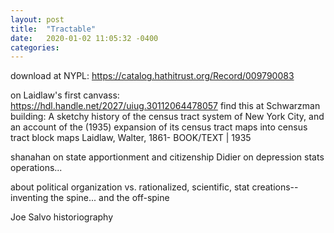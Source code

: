 ```yaml
---
layout: post
title:  "Tractable"
date:   2020-01-02 11:05:32 -0400
categories:
---
```


download at NYPL: https://catalog.hathitrust.org/Record/009790083

on Laidlaw's first canvass: https://hdl.handle.net/2027/uiug.30112064478057
find this at Schwarzman building: A sketchy history of the census tract system of New York City, and an account of the (1935) expansion of its census tract maps into census tract block maps
Laidlaw, Walter, 1861-
BOOK/TEXT | 1935

shanahan on state apportionment and citizenship
Didier on depression stats operations...

about political organization vs. rationalized, scientific, stat creations--inventing the spine... and the off-spine

Joe Salvo historiography

<!---
Joseph J. Salvo, "Local Involvement in Census Taking" in *Encyclopedia of the U.S. Census: From the Constitution to the American Community Survey (ACS)* eds. Margo J. Anderson, Constance F. Citro, and Joseph J. Salvo (Washington, D.C.: CQ Press, 2011): 302-305.

the article is understandably focused on the modern era and lots of the big interventions in local efforts to improve accuracy and in creating new small area data are post-1960 developments. But 1940 is a key turning point year too both for the formalized undercount (replacing earlier complaints by individual cities) and for the CB taking over the direction of the tract program

"These complaints sometimes resulted in a recheck of the census enumeration, which did sometimes result in higher counts, as was the case in New York City, Philadelphia, and Indianapolis in 1870."(303)

"In Minneapolis and Saint Paul, for example, allegations that schedules were lost in the 1890 census resulted in a re-enumeration that revealed widespread fraud by census enumerators who had attempted to boost population counts." (303)

"Civic involvement in census taking became more formalized in the twentieth century, with the advent of local-area census committees and increased awareness of the decennial census as a planning tool." (303)

Tacoma, WA recount in 1910 decreases from 116,000 to 84,000 (303)

"Declines in mailback response with each passing decade prompted the bureau to form local committees, composed of influential government officials and community leaders, to plan and implement local publicity and outreach campaigns. According to the Census Bureau, about 9,800 of the 39,000 local governments responded to the call for Complete Count Committees in 1990, with some 5,600 actually participating in the program."(303)

"The local review program began in 1980, when local governments were permitted to review housing unit counts before they became final so that deficits in the enumeration could be identified....The idea was to incorporate local knowledge and data to make the address list used in the enumeration more accurate before the census itself was taken (pre-census local review) and to review the preliminary housing unit counts from the actual enumeration before they became final so that problems in the field could be identified and fixed (post-census local review). The local government was given a limited period (usually 30 to 60 days) to respond with challenges based on local data." (303)

"Congress passed the Address List Improvement Act in 1994, which permitted local governments to receive and review the actual address list..." (303)
LUCA = Local Update of Census Addresses

"Some 8,100 governments, or about 21 percent of all those eligible to participate in the 2010 LUCA program, submitted address information."(303)

"Groups such as the New York Federation of Churches and the New York City 1920 Census Committee designed the small-area tabulations that later became the foundation for the census tract program, as adopted by the Census Bureau in 1940. Until that time, the program was funded by local entities in New York, Cleveland, and other cities that found the information essential for addressing problems in their rapidly growing communities." (304)

"When the new era of federal funding began in the 1960s and 1970s, involvement in this program peaked because small-area data were now being used to allocate funds for a variety of purposes, including community-development initiatives." (305)

"The most recent effort by the Census Bureau to solicit input on small-area geography for 2010 is called the Participant Statistical Areas Program (PSAP), in which local participants are permitted to redefine small geographic areas for data-reporting purposes, based on thresholds established by the Census Bureau."(305)
--->

<!---
Patricia C. Becker, "Tabulation Geography" in *Encyclopedia of the U.S. Census: From the Constitution to the American Community Survey (ACS)* eds. Margo J. Anderson, Constance F. Citro, and Joseph J. Salvo (Washington, D.C.: CQ Press, 2011): 377-379.

"The size of the areas for which data are available range from as large as the United States as a whole to as small as a city block. Many different types of geographic areas lie in between." (377)

types of geographies: political, statistical, administrative (377)

"For many users and applications, the published geographic areas are sufficient. In other cases, users need to aggregate the published geography so that they can use data for user-defined geographic areas." (377)

counties cover everything; and ~1/2 states have "minor civil divisions (MCDs)" or "county subdivisions" for census and then census creates "census county divisions [CCDs]" for the other states w/o MCDs. part of the key thing to note here is just how different political histories in states have created different kinds of local government organization (377)

then incorporated places and CDPs (census designated places)

political districts and elections areas are NOT considered political geographies b/c not actually governance units

STAT geo: "Statistical geography is entirely within the control of the Census Bureau or of the intermediaries who create these types of geographic areas for local use." (378)

tracts: "The census tract program was extended nationwide for publication of 2000 census data"

"Census tracts are important in and of themselves (that is, to view data for a small area),  but they are equally important as building blocks for administrative and service geography." (378)

"Block groups are designed to have about 400 housing units and population of 1,000, but many vary significantly from that ideal." (378)

"A census block is, strictly speaking, not statistical geography. It describes a physical area, bounded by visible features such as streets, railroads, and water...Because most blocks have small population and housing unit counts, only 100 percent data, or short-form data, are tabulated for them." (378)

"As with block groups, the primary use of block data is as building blocks to other geography, especially voting precincts. Block data have also served an important function as the source of housing unit counts for sampling frames used in local surveys." (378)

ADMIN Geo
school districts - cooperative project with NCES
voting districts - Public Law 94-171 passed in 1975, to be released to each state no later than April 1 of year after count - "it is the first data file to be released" (379)
ZIP codes -"The Census Bureau has created a special statistical area called a Zip Code Tabulation Area (ZCTA), which assigns each census block to a single ZIP code for purposes of data publication."
--->


<!---
Joseph J. Salvo, "Census Tracts" in *Encyclopedia of the U.S. Census: From the Constitution to the American Community Survey (ACS)* eds. Margo J. Anderson, Constance F. Citro, and Joseph J. Salvo (Washington, D.C.: CQ Press, 2011): 82-84.

Salvo's story makes clear that the creation of seemingly abstract statistical geographies still required local knowledge, local politics and money, and a bottom-up approach--this new level of abstraction wasn't an imposition, but it was an alternative to the local political system or a sign of how politics was changing

"Census tracts are intended to permit meaningful analyses of small areas over time and, as such, have  relatively permanent boundaries." (82) [TIME SERIES!]

begins with Walter Laidlaw, director of Population Research Bureau of the New York Federation of Churches: "Laidlaw argued for a permanent geography not susceptible to the political manipulation of wards and assembly districts. He advocated a scientific map system, one capable of fitting addresses to new statistical areas that were small and similar in physical size with permanent boundaries that provided for comparisons from one census to another." (82) [sounds like a Progressive, of the efficiency over politics variety, and maybe distrustful of the machines?]

in 1907, goes to DC, gets for 1910: tracts in the punch cards -- "Eight cities would have census tract codes for 1910, but local organizations would have to supply funds and labor for the actual compilation and presentation of data." (82)

"the 1910 census tracts were adopted by the New York City Department of Health as 'sanitary districts,' in an effort to monitor public health." (82)

Howard Whipple Green, a statistician seeking to study movement of blacks in Cleveland, and who "also heard laments of the Cleveland Health Council about problems posed by the absence of base data from which to calculate mortality and morbidity rates over time for neighborhoods." (83) -- gets *Chicago Plain Dealer* to ante up funds, seeing tracts as source of market data -- becomes chair of ASA Committee on Census Enumeration Areas in 1931 -- and now Salvo is talking about "a census tract movement" (83)

"In 1940 the bureau, for the first time, coded and published census tract bulletins for 64 cities. The formal program that was created was based on a unique foundation of unprecedented federal-local cooperation. The task of delineating tracts and monitoring their boundaries from decade to decade was to be the work of local census tract committees, functioning in concert with Bureau of the Census geographers." (83)

"Local committees also encouraged organizations to code their administrative records by census tract, originally through the use of locally prepared address coding guides and, more recently, through geographic information systems that permit electronic geocoding." (83)

"Although tracts are designed to be homogeneous from the standpoint of social, economic, and housing conditions when first delineated, there is little guarantee that this will continue over time, especially in areas with high population turnover." (83)

look into Laidlaw and Green, and their pubs?
--->

<!---
Nancy Krieger on the moral of tract:
*Journal of Urban Health*
"the census tract can achieve its objective precisely because it is a national creation of democratic governance informed by local input, in accord with uniform standards, rather than driven by the imperatives of short-term political gain (per the prior use of wards to tally populations) or market distortions."
similar to Salvo read on Laidlaw; but that distrust of the parties could stand some questioning...was it also about distrust of machines and immigrants?
--->

<!---
Walter Laidlaw, *A Sketchy History of the Census Tract System of New York City, and an Account of the (1935) Expansion of its Census Tract Maps into Census Tract Block Maps* (New York, 1935)

on title page: "work executed March 6, 1934-July 19, 1935. Reported as at May 1, 1935 in report commenced April 17, 1935 for Mr. Walter F. Howes, Mayor's Committee on City Planning, 902 Broadway, New York City"
Laidlaw listed as "Supervisor Borough Census Tract Block Maps"

on tracts since 1910: "originated by the writer, in 1906, in an article published by The New York Federation of Churches, entitled "The Need of a Permanent Map System for the Scientific Study of the Population of New York City." (1)

the problem before tracts, could allow cross census comparisons at County level, but the 1910 census: "would furnish no information for comparing, in  1910, with 1900, the populations of any  comparable subdivisions of these boroughs, or, in other words, could furnish no information of the movement of population wihtin borough boundaries, for the reason that the tabulation units of 1900 were the assembly districts constituted in 1894, thourgh the State Census of 1892, whereas the assembly districts of 1910 would follow the changed boundaries of assembly districts to be constituted through the State Census of 1905."(1)
"Actually, in 1907, 63 assembly districts were set up within  the limits of Greater New York, none of them coterminous with an assembly district in existence in 1900."(1)

"The Constitutional Convention  of 1894 divided the counties consolidated into a single city in 1898 into 60 assembly districts; Chapter 727, Laws of 1907, increased their number to 63; Chapter 778, Laws of 1917, decreased them to 62; and the Legislature of the State of New York, today adjourning, has not succeeded in changing the boundaries adopted in 1917."(2)

"The apportionment opposed by Tammany Hall in the Legislature of 1935 appears in the last column."(2)

paragraph torn, but appears to be saying the thing is the census keeps geo permanent to show movements of population, while assembly districts have to move and shift, since their purpose is to create "periodically, areas of reasonably equalized citizen..."(2)

originally suggested  tract of 160 acres, interested especially in population density (3)
"The Tenement House Department, however, desired a unit smaller than 160 acres for typically tenement house areas, and a 40 acre unit, approximately, was agreed for them, to be uniformly extended to the whole city." (3)

"The Tenement House Department,  itself, for the 1910 Census, drew the boundaries of 415 tenement districts, averaging about 40 acres each, which were identically followed in the Censuses of 1920 and 1930."(3)
"293 Tracts of the Census of 1910, ranging from nearly 80 acres to over 5,000 acres in area, were subdivided for the 1920 census, at the request of the Department of Health, through COmmissioner Emerson, in 1915, into 3,012 units, making a total, in 1910, of 708, and in 1920 of 3,427 tract units on a map accepted by the Census Bureau in 1918, and later superimposed on Board of Estimate section maps which were furnished the Federal Census Bureau by the Population Research Bureau of the Federation of Churches, through the writer, then in charge of that Bureau."(3)
"He also had charge, as editor, of reports on the detailed tract populations of 1910 and 1920, published by the Federation of Churches and the New York City 1920 Census Committee,--reincorporated,  1924, as the Cities Census Committee, and in 1932 merged with the Research Division of the Welfare Council of New York." (3)

Laidlaw claiming expert knowledge of NYC tracts, pop stats, and "the permanent 'statistical areas', made of groupings of census tracts, designed by him, which have displaced, at his suggestion, unusable, (because periodically changing), assembly districts, as Federal Census units, for publication by it of the details of population in subdivisions of borough areas." (4)

"The writer is familiar  also with the  uses of the census tract  system by city  departments, including, most typically, the  Department of Health, whose adoptoin  of the census tracts of 1910 for statistical calculations, and maps, gave them popularly, for  some time, th title of 'sanitary districts', and the Board of Transportation, which  superimposed  th ecity's transit system on  the  35 Board of Estimate maps, which were the base of the tract maps of 1920-1930, in a publication of  January 1,  1931, entitled "Population of the City of New York, Plotted by Sanitary Districts from the  Fedearl Census of 1930', edited  by Mr. E. M. Law, engineer  of the Board's Department of Law and Real Estate."(4)
Laidlaw keeps explaining how the built this system--maybe seeking credit, but clearly seeking  credibility, for some reason---but cannot ignore that he puts himself at the fore of this story...

"Meantime the Department of Health, by permanent groupings of 'sanitary districts' now again known , officially, as 'census tracts', into 'health areas', through the Research Bureau of the Welfare Council of New York, had organized its system of vital statistics for the whole city in ters of 311 health area aggregations  of the 3,411 census tracts reported on by the Census Bureau in 1930."(4)

"In its compilations, based on census tract data, the Department of Health has had little or no occasion for the use of the populations of individual blocks."(4)
"In the use of census data by the Board of Transportation, however, the writer was called on, before the census year of 1930 had run its course, to furnish  the populations  of individual blocks  of the city as on April 1, 1930."(4)
"THe Board, for planning of new subways, needed data showing the effect of the existing subways on the increases of populations and property values adjacent to  subway lines, with subways themselves as boundaries for north-south, or  east-west  summations of  blocks to distances of two blocks, of three blocks, or more, from subway lines."(4)
"The Census Bureau, previously to its special tabulation, through PWA funds, for New York State's proposed reapportionment, of the block populations of New York State's cities, as in 1930, had no such figures, except for blocks singly constituting enumeration district assignments."(4)
[COME BACK -- is  this a citizen-only apportionment!?]

context is Laidlaw says he did a story for 1930 book on efffect of subways on population and then showed City Transportation people: "These decentralization figures, in advance of their general publication, were supplied the Board of Transportation by the writer, and  when that BOard declared to him its need, in addition to them, and in addition to tract population figures, of individual block populations, to evaluate  the effect of each individual subway on population movement and property values in territory adjacent thereto, the writer saw such a confirmation of the value of a permanent notation for each block within permanent census tract outlines, for a record of block populations from census to census, that he determined, if possible, when the Board of Estimate's sectional maps were revised for the taking and tabulating  of the census succeeding that of 1930, to secure, for all blocks of all five boroughs, within census tract outlines, alphabetic notations similar to and, so far as possible, identical with, those given by  him to the blocks of all boroughs except Richmond for a block tabulation record of the State Census of 1925 and used in the actual enumeration of 1930 by the Federal Census Bureau." (5)

"The Census Bureau decided in  1930 to enumerate the populations of all large cities of the Nation, by blocks, as a permanent procedure. All of the Nation's large cities, following the lead of New York, are now tabulated by census tracts, and the Bureau welcomed, in 1930, the block notation maps of 1926, for four of  New York's boroughs, as heartily as it had welcomed the census tact outlines preapred for it at every census, 1910-1930. The Geographer found, however, in actual use of the maps of 1930, so many street locations and nomenclatures which did not agree  with the streets and nomenclatures discovered by enumerators in their coverage of the blocks or  groups of blocks assigned  them, that the writer knew, as early as 1931, that the block notations,  as well as the tract boundaries of the whole city, would need  a minute revision before the next Federal Census to conform with the actual status of the discoverableness  and designations of the city's streets, within tract boundaries, as mapped on Board of Estimate section maps...The Geographer, moreover, emphasized the need of eliminating all instances where tract boundary lines  were run through block areas, rather than around them, on the latest street layout of the city, to conform with the Bureau's policy of enumerating blocks as wholes."(6)

looking to possibility that it will "make possible the periodic secural from Washington of such block population data as Albany will require at each legislative reapportionment of the area of New York State"(6)

"The State Census of 1925 has been superceded by the Federal Censuses of 1930 and thereafter as the source for population data to guide a reapportionment of the State into congressional, state senatorial, and state assembly districts as last effected by Chapter 778, Laws of 1917."(6)

"This is the result, following the debacle of the State Census of  1925, of the adoption of an amendment of Article III, Section  4, of the State Constitution." (7)

b/c constitution says blocks cannot be divided in forming senate disticts in NYS: "The Federal Census is not therefore usable as a basis of reapportionment of senate and assembly districts in New York City unless the city is mapped by blocks enclosed by streets or public ways as a preliminary to accurate enumeration, and the rigor of such requirement is increased by the fact that the population of each enumerated block must, to conform with the Constitution of New York State, distinguish between citizen and alien inhabitants." (7)
"A block notation system  for New York City is therefore not  only usable  by and  welcome to  Washington, in connection with its adopted method of the block  enumeration of  all large cities, but at the  same time essential  to Albany's  convenient  use of Washington's certification  of  citizen and alien population in each block  as a preliminary  of reapportionment." (7)

"The Board of Transportation,  to this day, has not in its possession  the block populations of 1930, however useful such information might be for the determination of the city's subway policies."(7)
"The only informaiton it has concerning the breakup of census tracts are the populations of their constituent enumeration districts, sometimes comprised of many blocks."(7)

"For the information of the State Legislature still in session Governor Lehman had to interest the Census Bureau in supervising and certifying the work of a PWA staff, in making a block tabulation of citizens and aliens from the enumeration sheets of 1930."(7)
"When the Legislature is through with the special Census Bureau report in its hands these block popultions, as of 1930, may be available for the Board of Transportation, and for such other city departments as would benefit by having in hand not only the detailed statistical area and census tract populations of the 1930 Census but the individual block populations within each  census tract in 1930."(7) *****!!!!!

"If, from census to census, the City of New York can forever more have, as it will, in all likelihood, from the Federal Census, not only the aggregate and the detailed population of each census tract, but also the aggregate population of each block in each census tract, every department of the City will be in a  position, for a reasonable period succeeding each census, to ask the Census Bureau to amke fo rit at actual working cost a special tabulation of the cards of any block whose population characteristics and composition may seem advantageous to the administration of that department."(7-8)

claims Tenement House Department born from his report in 1898 "that the most populous block in the city was not, as popularly supposed, south of 14th Street, on the East Side, but north of 59th Street, on the West Side, and that it contained over 6,000 inhabitants."(8)
"It is the block designated M147G-Block G, Tract 147, Borough of Manhattan, census tract block map, and the four 'streets or public ways' bounding it are West 62nd, Amsterdam Ave., West 61st, West End Ave."(8)

Tenement House Department wanted full tabualtion for 49,000 blocks by "sex, age, color, nativity, etc." but Census Bureau balked at the magnitude--and so the census tract was a compromise (8-9)

"The Federation of Churches bore teh expense of the publication of the census tract drata of 1910, the New York City 1920 Census Committee the expense of 1920, and the Cities Census Committee and Welfare Council the expense of 1930. The Federal Census has published much detail of the 64 statistical areas set up, 1930, to displace the assembly districts units of 1910 and 1920, but has never published any details of census tracts,---even of their aggregate population."(10)

on 1910 tract publishing: "The writer therefore advanced the money to engage and remunerate a staff of thirteen Census Bureau employees to make ready, for lithographic reproduction, the sheets of the 708 tracts. It requried over $5,000, mainly borrowed, and borrowed with such difficulty that, had the tracts been more numerous, it is questionable whether the money requried could have been obtained."(11)
"WHen the sheets of the publication were in the Federation's hands, however, the mere exhibition  of one of them to a public-spirited citizen brought a gift to the Federation of a sum sufficient to repay all the writer's borrowings, and provide a publication fund, which, supplemented by the purchases of two copies of the publication by the Deaprtment of Education and Department of Health, at $500 each, brougth the Federation's outlays on the first census tract publication of the city 'out of the red'." (11)

cost of system from 1906 to 1933 was over $250,000

Board of Education in NYC an early purchaser of first tract maps and then tract block maps (12)

in 1934, Laidlaw winds up meeting Dr. Carol Aronovici, Director of Columbia University Housing Orientation Study (Carol is a "he")
"Dr. Aronovici asked the writer to come on the staff of the Study, and take charge of Map Standardization based on the expansion of census tract maps into census tract block maps, and extended, ultimately, to the coordination of the administrative work of all city departments with census tract groupings as definite as then existing coordiantions of the Heealth Department therewith."(16)

another block use: "The intention of the Tenement House Department to produce a Real Property Inventory of housing conditions in each block of the city and to tabulate the same by census tracts."(20)

Laidlaw's 1934 work also moves from Board of Estimate maps to the Census maps fit to the existing 64 statistical areas
more details of production follow, but am skipping for now...

--->

<!---


in 1920, according to Steuart: "Dr. Walter Laidlaw, who supervised the classification of the returns relating to country of birth and mother tongue" (volume 2, page 3)
on laidlaw:

Edward Tallmadge Root, "The Protestant Readjustment" *Homiletic Review* 50, no. 5 (Nov. 1905), 338-342.
(this issue, by the way, begins  with a fascinating editorial critique of life insurance companies in light of 1905 investigations!---note that book started by me wondering by all these life insurers were doing all this stat and public health work, and something similar might get us wondering about Laidlaw)

"If sovereign states may form a federal nation, why not the independent denominations act together through a federation of churches?...First steps toward such an organization were taken at a meeting of the Union Seminary Alumni Club by one hundred clergymen representing seven denominations. Dr. Walter Laidlaw became the secretary of the new federation. It has developed into a complete religious census bureau, of demonstrated value to all churches and social workers." (338) https://hdl.handle.net/2027/wu.89077076966?urlappend=%3Bseq=352

J. Winthrop Hegeman, "The Practical Side of the Federation Movement," *Homiletic Review* 50, no. 5 (Nov. 1905), 362-363. https://hdl.handle.net/2027/wu.89077076966?urlappend=%3Bseq=376
"It is necessary to know the conditions which favor and oppose the extension of the Kingdom, the exact causes of the evils they are to overpower, and the resources at their command. If the churches are to know the social, civic, economic, political, and church conditions, interdenominational commissions will be necessary to secure exact information. Already the influence of the Association for the Advancement of the Interest of Labor of the Episcopal Church has stimulated a labor commission in the Congregational and Presbyterian bodies. The first work of local federation is a scientific study of conditions revealed by a thorough canvass of the entire community so that churches may know the complete situation which confronts or surrounds them. The practical working of this has resulted in an increase of the field which belongs to the Church by preference, e.g., several hundred familes have been added to the care of certain city churches, altho the pastors had supposed that they had throughly searched their entire community. In my own parish our canvass gave eighty names not on the church roll."(363)

D. F. St. Clair, "How Can the Churches Federate?" *Homiletic Review* 50, no. 5 (Nov. 1905), 364-367. https://hdl.handle.net/2027/wu.89077076966?urlappend=%3Bseq=378

"In the State of Maine the churches by combining have exerted a most wholesome controlling influence upon legislation, and have without doubt prevented the State from returning to the liquor traffic.  A few years ago the city of Hartford became so immoral and the streets so offensive from the placarding of obscene pictures that the churches federated in behalf of municipal morality and most effectively cleaned the city within a few weeks." (364)

"But, as said, with two notable exceptions, namely, in the cities of New York and Providence, federation is not an accomplished fact in the heart of the churches. In New York especially federation has accomplished a work and attained a degree of success that make every friend of the movement believe that it must become a fact among the churches of America. Rev. Dr. Walter Laidlaw, the head of the organization, is a born organizer, a statistician, and a man with the enthusiasm and persistence of ten common men. Within ten years he has built up the most complete bureau of church information in all Christendom. So comprehensive are the sociological facts that he has amassed that not only have many Protestant churches of the city, but even Hebrews and Catholics, and the tenements and charities departments of the city government, and many independent philanthropic organizations, come to lean upon him and his bureau for help in their work. The Board of Aldermen, the Rapid Transit Commission, and even many individual business men, go to consult him, for he not only gathers a multitude of facts, but he has knowledge of the meaning of these facts that perhaps no other man in  the  city possesses."(364)
"Dr. Laidlaw's plan of work is to make a religious and sociological census of the entire city every five years by Assembly districts, and an annual census of the city by blocks and wards. He has not completely carried out his plan because of the lack of money: but through the direct work of his own central federation and the assistance of subfederations working under his direction he has made an annual count for the population and its church and sociological conditions in Manhattan borough, and within ten years he has made two most accurate comparative census studies of some of the most populous Assembly districts, notably the Fourteenth Assembly District, on the East Side below Fourteenth Street, one of the most crowded cosmopolitan communities in the world. The Central Federation canvassers go from house to house until every house in an Assembly district has been visited. The following questions are asked of the heads of  every family or occupant of an apartment: Name of family, length of residence in house, number in family, floor, owner of house, rent of apartment, number of children, nationality, father and mother, denomination and church if any, Bible in the house, boarders, domestics, boys and girls one to two years of age, three to seven years of age, and eight to fifteen years of age, and in school." (364-365)
"The gathering of this information is done by federation staff experts, usually men from theological seminaries trained along these lines. While these canvassers are backed by no law to compel people to answer questions, yet more than ninety-five per cent of the people approached promptly answer all the questions, and the only serious impediment to collecting this information is lack of a sufficient staff of canvassers. The information is tabulated on cards by  a set of electrical dial and punching machines, similar to those in the Federal Census Office at Washington."(365)
"Then Dr. Laidlaw and his staff of experts sit down to study the wonders they had found; and nothing more fascinates the mind of this church organizer than the review of such facts. He saw what he had before known, that the Protestant churches in New York were working blindfolded, and did not know, where many of the people were, nor how to reach them. He saw more than a million Protestants in Greater New York unaccounted for on the rolls of the churches. He saw churches starving because many of their members had suddenly moved away to other parts of the city, and he saw other churches wasting their money to fin dtheir people by counting thousands of people who id not belong to them. He saw new church buildings going up in localities where there was no substantial basis for their support; and he actually saw deserted churches in neighborhoods full of their own communicants."(365)

"More than two hundred fo the most progressive churches assume the task of taking an annual census of the parish, each church covering a certain territory...Every dwelling is visited, and Hebrews and Roman Catholics, as well as Protestants, are duly tabulated in the reports. Some Jewish rabbis and Roman Catholic priests have acknowledged the aid such reports have given them, by contributing money to the Central Federation."(365)

"Thus the sociological studies carried on so successfully by this church and philanthropic federation in New York duplicates nothing doen by the national census. These studies are designed, among other things, to answer the following questions:
"Where ought religious and philanthropic work be commenced or reduced in New York?
"For whom should work be designed?
"Among what groups should it be deserted?
"By whom should it be instituted or given up?
"How should the district under study be divided for cooperative work?" (365)

then goes on to list changes made b/c of this census data, including public baths opened, parks created, a settlement house opened, churches were sited --- "Scores of model tenement-houses, fruit and flower missions, and kindergartens have been established on recommendations based upon Dr. Laidlaw's reports." (366) -- note this is also about finding particular unchurched families (and so also not that different from using federal census to find deaf individuals...)


<!---
Margo Anderson, *American Census* second edition
on the origins of PL-94-171 in 1975, see pages 221-223
on small-area data: "During the mid-twentieth century, when state legislatures did not face a requirement for producing equally sized legislative districts, there was little need for the Census Bureau to produce small-area data for redistricting purposes. In this period, the bureau advanced is geography program primarily to serve the administration of the census." then talks about development of "tabulation" geography separate from "collection" geography(221)

"As the Census Bureau and the state and local government officials charged with redistricting confronted the data issues presented by the new mandates for one person, one vote, they found themselves scrambling for solutions."(221)

"For some states and jurisdictions, tract- or block-level data tabulations existed, developed over the previous half-century in conjunction with cities and states for urbanized and metropolitan areas. But thought these programs covered roughly 60 percent of the nation's population, they covered only 2 percent of the national geography and could not rapidly be expanded to the remaining states and jurisdictions."(222)

provides Master Enumeration District List (MEDList) in 1970, which isn't organized by tabulation geo (222)

a Reapportionment Task Force of the National Conference of State Legislatures got involved; Congress passes H.R. 1753 in 1975, which become PL 94-171 (222-223)
